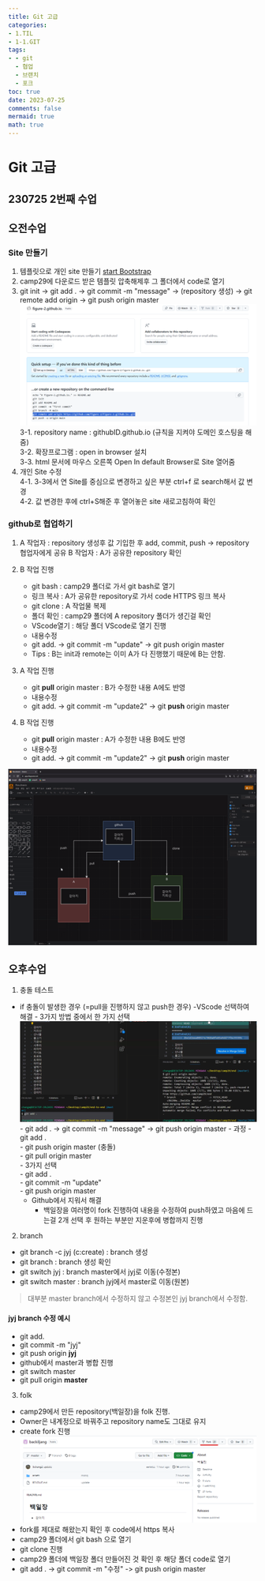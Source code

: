 ```yaml
---
title: Git 고급
categories:
- 1.TIL
- 1-1.GIT
tags:
- - git
  - 협업
  - 브랜치
  - 포크
toc: true
date: 2023-07-25
comments: false
mermaid: true
math: true
---
```

# Git 고급

## 230725 2번째 수업
## 오전수업
### Site 만들기
1. 템플릿으로 개인 site 만들기 [start Bootstrap](https://startbootstrap.com/theme/personal)
2. camp29에 다운로드 받은 템플릿 압축해제후 그 폴더에서 code로 열기
3. git init -> git add . -> git commit -m "message" -> (repository 생성) -> git remote add origin <remote url> -> git push origin master
![remote_url](/assets/images/git-고급/remote_url.png)
    3-1. repository name : githubID.github.io (규칙을 지켜야 도메인 호스팅을 해줌)   
    3-2. 확장프로그램 : open in browser 설치   
    3-3. html 문서에 마우스 오른쪽 Open In default Browser로 Site 열어줌
4. 개인 Site 수정   
    4-1. 3-3에서 연 Site를 중심으로 변경하고 싶은 부분 ctrl+f 로 search해서 값 변경   
    4-2. 값 변경한 후에 ctrl+S해준 후 열어놓은 site 새로고침하여 확인

### github로 협업하기
1. A 작업자 : repository 생성후 값 기입한 후 add, commit, push -> repository 협업자에게 공유
   B 작업자 : A가 공유한 repository 확인

2. B 작업 진행
    - git bash : camp29 폴더로 가서 git bash로 열기
    - 링크 복사 : A가 공유한 repository로 가서 code HTTPS 링크 복사
    - git clone <HTTPS url> : A 작업물 복제
    - 폴더 확인 : camp29 폴더에 A repository 폴더가 생긴걸 확인
    - VScode열기 : 해당 폴더 VScode로 열기 진행
    - 내용수정
    - git add. -> git commit -m "update" -> git push origin master
    - Tips : B는 init과 remote는 이미 A가 다 진행했기 때문에 B는 안함.

3. A 작업 진행
    - git **pull** origin master : B가 수정한 내용 A에도 반영
    - 내용수정
    - git add. -> git commit -m "update2" -> git **push** origin master

4. B 작업 진행
    - git **pull** origin master : A가 수정한 내용 B에도 반영
    - 내용수정
    - git add. -> git commit -m "update2" -> git **push** origin master

![협업](/assets/images/git-고급/협업관련.png)

## 오후수업

1. 충돌 테스트

- if 충돌이 발생한 경우 (=pull을 진행하지 않고 push한 경우)
    -VScode 선택하여 해결
        - 3가지 방법 중에서 한 가지 선택
        ![충돌해결](/assets/images/git-고급/3가지선택.png)
        - git add . -> git commit -m "message" -> git push origin master
        - 과정
            - git add .   
            - git push origin master (충돌)    
            - git pull origin master   
            - 3가지 선택   
            - git add .   
            - git commit -m "update"   
            - git push origin master
    - Github에서 지워서 해결
        - 백일장을 여러명이 fork 진행하여 내용을 수정하여 push하였고 마음에 드는걸 2개 선택 후 원하는 부분만 지운후에 병합까지 진행

2. branch
- git branch -c jyj (c:create) : branch 생성
- git branch : branch 생성 확인
- git switch jyj : branch master에서 jyj로 이동(수정본)
- git switch master : branch jyj에서 master로 이동(원본)
> 대부분 master branch에서 수정하지 않고 수정본인 jyj branch에서 수정함.

#### jyj branch 수정 예시   
- git add.   
- git commit -m "jyj"   
- git push origin **jyj**
- github에서 master과 병합 진행
- git switch master
- git pull origin **master**


3. folk
- camp29에서 만든 repository(백일장)을 folk 진행.
- Owner은 내계정으로 바꿔주고 repository name도 그대로 유지
- create fork 진행
![fork](/assets/images/git-고급/fork.png)
- fork를 제대로 해왔는지 확인 후 code에서 https 복사
- camp29 폴더에서 git bash 으로 열기
- git clone <https url> 진행
- camp29 폴더에 백일장 폴더 만들어진 것 확인 후 해당 폴더 code로 열기
- git add . -> git commit -m "수정" -> git push origin master